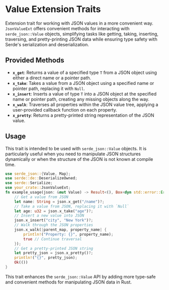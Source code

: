 # Value Extension Traits

Extension trait for working with JSON values in a more convenient way.
`JsonValueExt` offers convenient methods for interacting with `serde_json::Value` objects,
simplifying tasks like getting, taking, inserting, traversing, and pretty-printing JSON data
while ensuring type safety with Serde's serialization and deserialization.

## Provided Methods

- **`x_get`**: Returns a value of a specified type `T` from a JSON object using either a direct name or a pointer path.
- **`x_take`**: Takes a value from a JSON object using a specified name or pointer path, replacing it with `Null`.
- **`x_insert`**: Inserts a value of type `T` into a JSON object at the specified name or pointer path, creating any missing objects along the way.
- **`x_walk`**: Traverses all properties within the JSON value tree, applying a user-provided callback function on each property.
- **`x_pretty`**: Returns a pretty-printed string representation of the JSON value.

## Usage

This trait is intended to be used with `serde_json::Value` objects. It is particularly
useful when you need to manipulate JSON structures dynamically or when the structure
of the JSON is not known at compile time.

```rust
use serde_json::{Value, Map};
use serde::de::DeserializeOwned;
use serde::Serialize;
use your_crate::JsonValueExt;
fn example_usage(json: &mut Value) -> Result<(), Box<dyn std::error::Error>> {
    // Get a value from JSON
    let name: String = json.x_get("/name")?;
    // Take a value from JSON, replacing it with `Null`
    let age: u32 = json.x_take("age")?;
    // Insert a new value into JSON
    json.x_insert("city", "New York")?;
    // Walk through the JSON properties
    json.x_walk(|parent_map, property_name| {
        println!("Property: {}", property_name);
        true // Continue traversal
    });
    // Get a pretty-printed JSON string
    let pretty_json = json.x_pretty()?;
    println!("{}", pretty_json);
    Ok(())
}
```

This trait enhances the `serde_json::Value` API by adding more type-safe and convenient
methods for manipulating JSON data in Rust.
